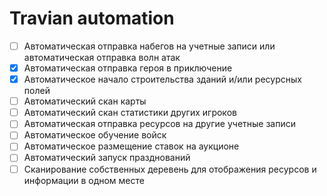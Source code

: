 # Travian automation

- [ ] Автоматическая отправка набегов на учетные записи или автоматическая отправка волн атак
- [x] Автоматическая отправка героя в приключение
- [x] Автоматическое начало строительства зданий и/или ресурсных полей
- [ ] Автоматический скан карты
- [ ] Автоматический скан статистики других игроков
- [ ] Автоматическая отправка ресурсов на другие учетные записи
- [ ] Автоматическое обучение войск
- [ ] Автоматическое размещение ставок на аукционе
- [ ] Автоматический запуск празднований
- [ ] Сканирование собственных деревень для отображения ресурсов и информации в одном месте

